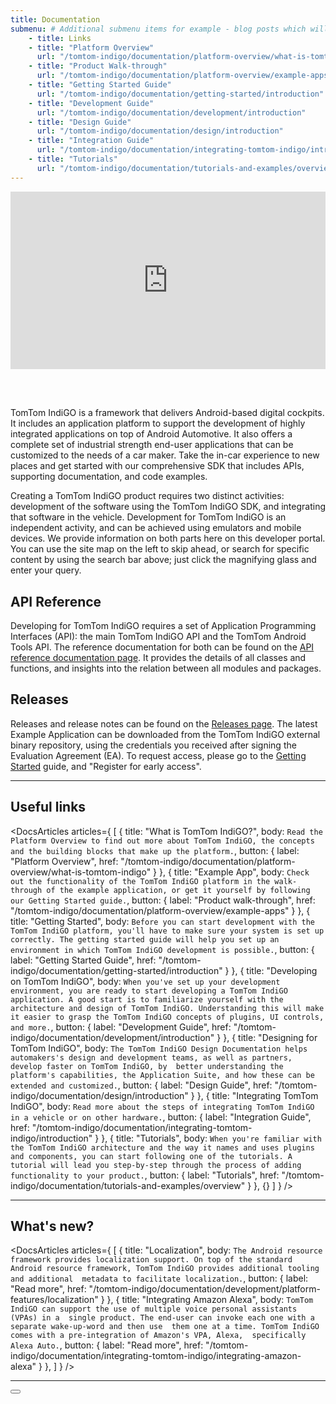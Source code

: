 ```yaml
---
title: Documentation
submenu: # Additional submenu items for example - blog posts which will be displayed right below table of contents. (not mandatory)
    - title: Links
    - title: "Platform Overview"
      url: "/tomtom-indigo/documentation/platform-overview/what-is-tomtom-indigo"
    - title: "Product Walk-through"
      url: "/tomtom-indigo/documentation/platform-overview/example-apps"
    - title: "Getting Started Guide"
      url: "/tomtom-indigo/documentation/getting-started/introduction"
    - title: "Development Guide"
      url: "/tomtom-indigo/documentation/development/introduction"
    - title: "Design Guide"
      url: "/tomtom-indigo/documentation/design/introduction"
    - title: "Integration Guide"
      url: "/tomtom-indigo/documentation/integrating-tomtom-indigo/introduction"
    - title: "Tutorials"
      url: "/tomtom-indigo/documentation/tutorials-and-examples/overview"
---
```


<iframe
    src="https://player.vimeo.com/video/649985038?h=5a2fa675b4&title=0&portrait=0&color=44ABE0"
    style="aspect-ratio: 16 / 9; width: 100%; margin-bottom: 3rem;"
    frameborder="0"
    allow="autoplay; fullscreen; picture-in-picture;"
    allowfullscreen>
</iframe>

TomTom IndiGO is a framework that delivers Android-based digital cockpits. It includes an 
application platform to support the development of highly integrated applications on top of Android 
Automotive. It also offers a complete set of industrial strength end-user applications that can be 
customized to the needs of a car maker. Take the in-car experience to new places and get started 
with our comprehensive SDK that includes APIs, supporting documentation, and code examples.

Creating a TomTom IndiGO product requires two distinct activities: development of the software using
the TomTom IndiGO SDK, and integrating that software in the vehicle. Development for TomTom IndiGO
is an independent activity, and can be achieved using emulators and mobile devices. We provide
information on both parts here on this developer portal. You can use the site map on the left to
skip ahead, or search for specific content by using the search bar above; just click the magnifying
glass and enter your query.

## API Reference

Developing for TomTom IndiGO requires a set of Application Programming Interfaces (API): the main
TomTom IndiGO API and the TomTom Android Tools API. The reference documentation for both can be
found on the [API reference documentation page](/tomtom-indigo/api-reference/api-reference).
It provides the details of all classes and functions, and insights into the relation between all
modules and packages.

## Releases

Releases and release notes can be found on the [Releases page](/tomtom-indigo/releases/releases). 
The latest Example Application can be downloaded from the TomTom IndiGO external binary repository, 
using the credentials you received after signing the Evaluation Agreement (EA). To request access, 
please go to the [Getting Started](/tomtom-indigo/documentation/getting-started/introduction) 
guide, and "Register for early access".

---

## Useful links

<!-- prettier-ignore -->
<DocsArticles
  articles={
    [
      {
        title: "What is TomTom IndiGO?",
        body: `Read the Platform Overview to find out more about TomTom IndiGO, the concepts and
         the building blocks that make up the platform.`,
        button: {
          label: "Platform Overview",
          href: "/tomtom-indigo/documentation/platform-overview/what-is-tomtom-indigo"
        }
      },
      {
        title: "Example App",
        body: `Check out the functionality of the TomTom IndiGO platform in the walk-through of
        the example application, or get it yourself by following our Getting Started guide.`,
        button: {
          label: "Product walk-through",
          href: "/tomtom-indigo/documentation/platform-overview/example-apps"
        }
      },
      {
        title: "Getting Started",
        body: `Before you can start development with the TomTom IndiGO platform, you'll have to
        make sure your system is set up correctly. The getting started guide will help you set up
        an environment in which TomTom IndiGO development is possible.`,
        button: {
          label: "Getting Started Guide",
          href: "/tomtom-indigo/documentation/getting-started/introduction"
        }
      },
      {
        title: "Developing on TomTom IndiGO",
        body: `When you've set up your development environment, you are ready to start developing
        a TomTom IndiGO application. A good start is to familiarize yourself with the architecture
        and design of TomTom IndiGO. Understanding this will make it easier to grasp the TomTom
        IndiGO concepts of plugins, UI controls, and more.`,
        button: {
          label: "Development Guide",
          href: "/tomtom-indigo/documentation/development/introduction"
        }
      },
      {
        title: "Designing for TomTom IndiGO",
        body: `The TomTom IndiGO Design Documentation helps automakers's
        design and development teams, as well as partners, develop faster on TomTom IndiGO, by 
        better understanding the platform's capabilities, the Application Suite, and how these can be 
        extended and customized.`,
        button: {
          label: "Design Guide",
          href: "/tomtom-indigo/documentation/design/introduction"
        }
      },
      {
        title: "Integrating TomTom IndiGO",
        body: `Read more about the steps of integrating TomTom IndiGO in a vehicle or on other
        hardware.`,
        button: {
          label: "Integration Guide",
          href: "/tomtom-indigo/documentation/integrating-tomtom-indigo/introduction"
        }
      },
      {
        title: "Tutorials",
        body: `When you're familiar with the TomTom IndiGO architecture and the way it names and
        uses plugins and components, you can start following one of the tutorials. A tutorial will
        lead you step-by-step through the process of adding functionality to your product.`,
        button: {
          label: "Tutorials",
          href: "/tomtom-indigo/documentation/tutorials-and-examples/overview"
        }
      },
      {}
    ]
  }
/>

---

## What's new?

<!-- prettier-ignore -->
<DocsArticles
  articles={
    [
      {
        title: "Localization",
        body: `The Android resource framework provides localization support. On top of the standard 
        Android resource framework, TomTom IndiGO provides additional tooling and additional 
        metadata to facilitate localization.`,
        button: {
          label: "Read more",
          href: "/tomtom-indigo/documentation/development/platform-features/localization"
        }
      },
      {
        title: "Integrating Amazon Alexa",
        body: `TomTom IndiGO can support the use of multiple voice personal assistants (VPAs) in a 
        single product. The end-user can invoke each one with a separate wake-up-word and then use 
        them one at a time. TomTom IndiGO comes with a pre-integration of Amazon's VPA, Alexa, 
        specifically Alexa Auto.`,
        button: {
          label: "Read more",
          href: "/tomtom-indigo/documentation/integrating-tomtom-indigo/integrating-amazon-alexa"
        }
      },
    ]
  }
/>

---

<Button label="Get Started" href="/tomtom-indigo/documentation/getting-started/introduction" icon="arrow" />
